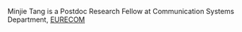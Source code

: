 
Minjie Tang is a Postdoc Research Fellow at Communication Systems Department, [EURECOM](https://www.eurecom.fr/)
